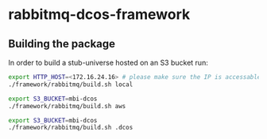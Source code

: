 # rabbitmq-dcos-framework 
## Building the package

In order to build a stub-universe hosted on an S3 bucket run:
```bash
export HTTP_HOST=<172.16.24.16> # please make sure the IP is accessable from dc/os master
./framework/rabbitmq/build.sh local
```

```bash
export S3_BUCKET=mbi-dcos
./framework/rabbitmq/build.sh aws
```

```bash
export S3_BUCKET=mbi-dcos
./framework/rabbitmq/build.sh .dcos
```
